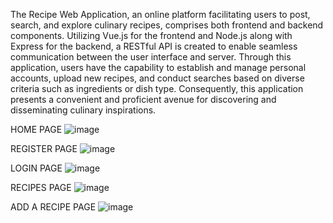 The Recipe Web Application, an online platform facilitating users to post, search, and explore culinary recipes, comprises both frontend and backend components. Utilizing Vue.js for the frontend and Node.js along with Express for the backend, a RESTful API is created to enable seamless communication between the user interface and server. Through this application, users have the capability to establish and manage personal accounts, upload new recipes, and conduct searches based on diverse criteria such as ingredients or dish type. 
Consequently, this application presents a convenient and proficient avenue for discovering and disseminating culinary inspirations.

HOME PAGE 
![image](https://github.com/vircanraluca20/RecipeApp/assets/115553717/44d0d7bd-eb36-456b-be4e-862db072555d)



REGISTER PAGE
![image](https://github.com/vircanraluca20/RecipeApp/assets/115553717/fa8e23e7-fe69-4e50-938a-3e36cf437aa3)


LOGIN PAGE
![image](https://github.com/vircanraluca20/RecipeApp/assets/115553717/7ed9d6a9-a2e3-42e3-9da4-6baa4bbf622c)



RECIPES PAGE
![image](https://github.com/vircanraluca20/RecipeApp/assets/115553717/99914aa7-d74f-419a-bdab-4d3c51c251af)



ADD A RECIPE PAGE
![image](https://github.com/vircanraluca20/RecipeApp/assets/115553717/af439eab-c41d-45dc-b0a0-5b5255fbf8f5)
